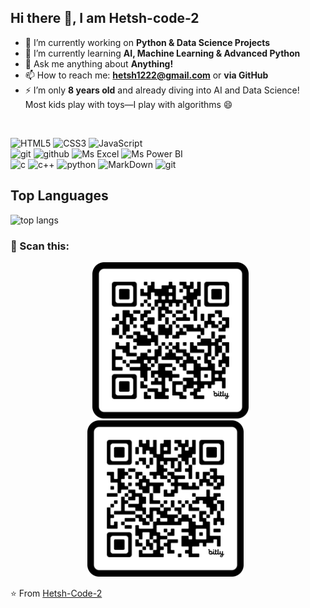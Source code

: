 ## Hi there 👋, I am **Hetsh-code-2**

- 🔭 I’m currently working on **Python & Data Science Projects**
- 🌱 I’m currently learning **AI, Machine Learning & Advanced Python**
- 💬 Ask me anything about **Anything!**
- 📫 How to reach me: **hetsh1222@gmail.com** or **via GitHub**
- ⚡ I’m only **8 years old** and already diving into AI and Data Science!  
  Most kids play with toys—I play with algorithms 😄
<br>


![HTML5](https://img.shields.io/badge/html%205-grey?style=for-the-badge&logo=html5&logoColor=white&labelColor=000000)
![CSS3](https://img.shields.io/badge/css%203-grey?style=for-the-badge&logo=css&logoColor=white&labelColor=000000)
![JavaScript](https://img.shields.io/badge/-JavaScript-grey?style=for-the-badge&logo=javascript&logoColor=white&labelColor=000000)
<br>
![git](https://img.shields.io/badge/-git-grey?style=for-the-badge&logo=git&logoColor=white&labelColor=000000)
![github](https://img.shields.io/badge/-github-grey?style=for-the-badge&logo=github&logoColor=white&labelColor=000000)
![Ms Excel](https://img.shields.io/badge/-Ms%20Excel-grey?style=for-the-badge&logo=googlesheets&logoColor=white&labelColor=000000)
![Ms Power BI](https://img.shields.io/badge/-Ms%20Power%20BI-grey?style=for-the-badge&logo=googleanalytics&logoColor=white&labelColor=000000)
<br>
![c](https://img.shields.io/badge/-c%20language-grey?style=for-the-badge&logo=c&logoColor=white&labelColor=000000)
![c++](https://img.shields.io/badge/-c++-grey?style=for-the-badge&logo=cplusplus&logoColor=white&labelColor=000000)
![python](https://img.shields.io/badge/-python-grey?style=for-the-badge&logo=python&logoColor=white&labelColor=000000)
![MarkDown](https://img.shields.io/badge/-Markdown-grey?style=for-the-badge&logo=Markdown&logoColor=white&labelColor=000000)
![git](https://img.shields.io/badge/-git-grey?style=for-the-badge&logo=git&logoColor=white&labelColor=000000)


<!-- GitHub Stats -->
## Top Languages
![top langs](https://github-readme-stats.vercel.app/api/top-langs/?username=Hetsh-Code-2&theme=radical&title_color=ffffff&text_color=ffffff&bg_color=000000)


<!-- Scanner for thanks -->
<h3> 🔗 Scan this: </h3>
<p align="center">
  &nbsp; <img src="./qrCode.png" width="250px"></img> <img src="./qrCode2.png" width="250px"></img>
  &nbsp; <a src="https://m.youtube.com/@Hetsh-Code"></a>
</p>


⭐️ From [Hetsh-Code-2](https://github.com/Hetsh-Code-2)
